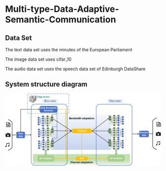 # Multi-type-Data-Adaptive-Semantic-Communication

## Data Set

The text data set uses the minutes of the European Parliament

The image data set uses cifar_10

The audio data set uses the speech data set of Edinburgh DataShare

## System structure diagram

![](img/system.png)
